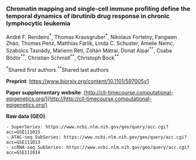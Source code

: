 <!-- [![DOI](https://zenodo.org/badge/DOI/10.5281/zenodo.231352.svg)](https://doi.org/10.5281/zenodo.231352) -->

### Chromatin mapping and single-cell immune profiling define the temporal dynamics of ibrutinib drug response in chronic lymphocytic leukemia

André F. Rendeiro<sup>\*</sup>, Thomas Krausgruber<sup>\*</sup>, Nikolaus Fortelny, Fangwen Zhao, Thomas Penz, Matthias Farlik, Linda C. Schuster, Amelie Nemc, Szabolcs Tasnády, Marienn Réti, Zoltán Mátrai, Donat Alpar<sup>\*\*</sup>, Csaba Bödör<sup>\*\*</sup>, Christian Schmidl<sup>\*\*</sup>, Christoph Bock<sup>\*\*</sup>

<sup>\*</sup>Shared first authors
<sup>\*\*</sup>Shared last authors

**Preprint**: https://www.biorxiv.org/content/10.1101/597005v1

**Paper supplementary website**: [http://cll-timecourse.computational-epigenetics.org/](http://http://cll-timecourse.computational-epigenetics.org/)

**Raw data (GEO)**:

	- SuperSeries: https://www.ncbi.nlm.nih.gov/geo/query/acc.cgi?acc=GSE111015
	- ATAC-seq SubSeries: https://www.ncbi.nlm.nih.gov/geo/query/acc.cgi?acc=GSE111013
	- scRNA-seq SubSeries: https://www.ncbi.nlm.nih.gov/geo/query/acc.cgi?acc=GSE111014
